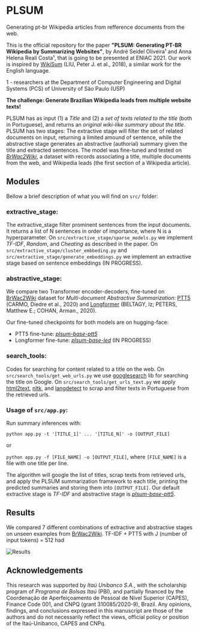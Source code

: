 # PLSUM
Generating pt-br Wikipedia articles from refference documents from the web.

This is the official repository for the paper __"PLSUM: Generating PT-BR Wikipedia by Summarizing Websites"__, by André Seidel Oliveira¹ and Anna Helena Reali Costa¹, that is going to be presented at ENIAC 2021.
Our work is inspired by [WikiSum](https://arxiv.org/pdf/1801.10198.pdf) (LIU, Peter J. et al., 2018), a similar work for the English language. 

1 - researchers at the Department of Computer Engineering and Digital Systems (PCS) of University of São Paulo (USP)

__The challenge: Generate Brazilian Wikipedia leads from multiple website texts!__

PLSUM has as input (1) a _Title_ and (2) a _set of texts related to the title_ (both in Portuguese), and returns an _original wiki-like summary about the title_.
PLSUM has two stages: The extractive stage will filter the set of related documents on input, returning a limited amound of sentence, while the abstractive stage generates an abstractive (authorial) summary given the title and extracted sentences.
The model was fine-tuned and tested on [_BrWac2Wiki_](https://github.com/aseidelo/BrWac2Wiki), a dataset with records associating a title, multiple documents from the web, and Wikipedia leads (the first section of a Wikipedia article).

## Modules

Bellow a brief description of what you will find on ```src/``` folder:

### extractive_stage:
The extractive_stage filter prominent sentences from the input documents. 
It returns a list of N sentences in order of importance, where N is a hyperparameter.
On ```src/extractive_stage/sparse_models.py``` we implement _TF-IDF_, _Random_, and _Cheating_ as described in the paper.
On ```src/extractive_stage/cluster_embbeding.py``` and ```src/extractive_stage/generate_embeddings.py``` we implement an extractive stage based on sentence embeddings (IN PROGRESS).

### abstractive_stage:
We compare two Transformer encoder-decoders, fine-tuned on [BrWac2Wiki](https://github.com/aseidelo/BrWac2Wiki) dataset for _Multi-document Abstractive Summarization_: 
[PTT5](https://huggingface.co/unicamp-dl/ptt5-base-portuguese-vocab) (CARMO, Diedre et al., 2020) and [Longformer](https://huggingface.co/allenai/led-base-16384) (BELTAGY, Iz; PETERS, Matthew E.; COHAN, Arman., 2020). 

Our fine-tuned checkpoints for both models are on hugging-face:

- PTT5 fine-tune: [_plsum-base-ptt5_](https://huggingface.co/seidel/plsum-base-ptt5)
- Longformer fine-tune: [_plsum-base-led_]() (IN PROGRESS)

### search_tools:
Codes for searching for content related to a title on the web. 
On ```src/search_tools/get_web_urls.py``` we use [googlesearch](https://pypi.org/project/googlesearch-python/) lib for searching the title on Google.
On ```src/search_tools/get_urls_text.py``` we apply [html2text](https://pypi.org/project/html2text/), [nltk](https://www.nltk.org/), and [langdetect](https://pypi.org/project/langdetect/) to scrap and filter texts in Portuguese from the retrieved urls.

### Usage of ```src/app.py```:

Run summary inferences with:

```python app.py -t '[TITLE_1]' ... '[TITLE_N]' -o [OUTPUT_FILE]```

or 

```python app.py -f [FILE_NAME] -o [OUTPUT_FILE]```,
where ```[FILE_NAME]``` is a file with one title per line.

The algorithm will google the list of titles, scrap texts from retrieved urls, and apply the PLSUM summarization framework to each title, printing the predicted summaries and storing them into ```[OUTPUT_FILE]```. Our default extractive stage is _TF-IDF_ and abstractive stage is [_plsum-base-ptt5_](https://huggingface.co/seidel/plsum-base-ptt5).

## Results

We compared 7 different combinations of extractive and abstractive stages on unseen examples from [BrWac2Wiki](https://github.com/aseidelo/BrWac2Wiki). 
TF-IDF + PTT5 with J (number of input tokens) = 512 had

![Results](https://github.com/aseidelo/plsum/blob/main/docs/results.png)

## Acknowledgements
This research was supported by _Itaú Unibanco S.A._, with the scholarship program of _Programa de Bolsas Itaú_ (PBI), and partially financed by the Coordenação de Aperfeiçoamento de Pessoal de Nível Superior (CAPES), Finance Code 001, and CNPQ (grant 310085/2020-9), Brazil.
Any opinions, findings, and conclusions expressed in this manuscript are those of the authors and do not necessarily reflect the views, official policy or position of the Itaú-Unibanco, CAPES and CNPq.
